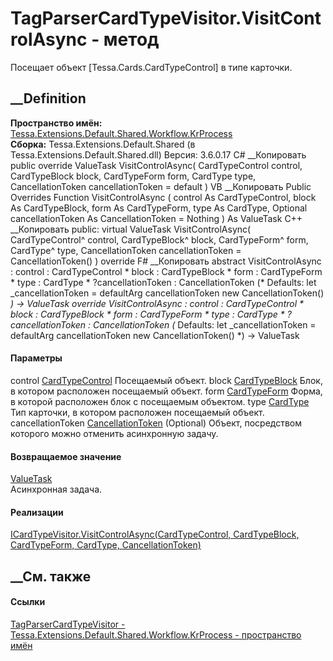 # TagParserCardTypeVisitor.VisitControlAsync - метод
Посещает объект [Tessa.Cards.CardTypeControl] в типе карточки.
## __Definition
 **Пространство имён:**
[Tessa.Extensions.Default.Shared.Workflow.KrProcess](N_Tessa_Extensions_Default_Shared_Workflow_KrProcess.htm)  
 **Сборка:** Tessa.Extensions.Default.Shared (в
Tessa.Extensions.Default.Shared.dll) Версия: 3.6.0.17
C# __Копировать
     public override ValueTask VisitControlAsync(
    	CardTypeControl control,
    	CardTypeBlock block,
    	CardTypeForm form,
    	CardType type,
    	CancellationToken cancellationToken = default
    )
VB __Копировать
     Public Overrides Function VisitControlAsync ( 
    	control As CardTypeControl,
    	block As CardTypeBlock,
    	form As CardTypeForm,
    	type As CardType,
    	Optional cancellationToken As CancellationToken = Nothing
    ) As ValueTask
C++ __Копировать
     public:
    virtual ValueTask VisitControlAsync(
    	CardTypeControl^ control, 
    	CardTypeBlock^ block, 
    	CardTypeForm^ form, 
    	CardType^ type, 
    	CancellationToken cancellationToken = CancellationToken()
    ) override
F# __Копировать
     abstract VisitControlAsync : 
            control : CardTypeControl * 
            block : CardTypeBlock * 
            form : CardTypeForm * 
            type : CardType * 
            ?cancellationToken : CancellationToken 
    (* Defaults:
            let _cancellationToken = defaultArg cancellationToken new CancellationToken()
    *)
    -> ValueTask 
    override VisitControlAsync : 
            control : CardTypeControl * 
            block : CardTypeBlock * 
            form : CardTypeForm * 
            type : CardType * 
            ?cancellationToken : CancellationToken 
    (* Defaults:
            let _cancellationToken = defaultArg cancellationToken new CancellationToken()
    *)
    -> ValueTask 
#### Параметры
control [CardTypeControl](T_Tessa_Cards_CardTypeControl.htm)
    Посещаемый объект.
block [CardTypeBlock](T_Tessa_Cards_CardTypeBlock.htm)
    Блок, в котором расположен посещаемый объект.
form [CardTypeForm](T_Tessa_Cards_CardTypeForm.htm)
    Форма, в которой расположен блок с посещаемым объектом.
type [CardType](T_Tessa_Cards_CardType.htm)
    Тип карточки, в котором расположен посещаемый объект.
cancellationToken
[CancellationToken](https://learn.microsoft.com/dotnet/api/system.threading.cancellationtoken)
(Optional)
    Объект, посредством которого можно отменить асинхронную задачу.
#### Возвращаемое значение
[ValueTask](https://learn.microsoft.com/dotnet/api/system.threading.tasks.valuetask)  
Асинхронная задача.
#### Реализации
[ICardTypeVisitor.VisitControlAsync(CardTypeControl, CardTypeBlock,
CardTypeForm, CardType,
CancellationToken)](M_Tessa_Cards_ICardTypeVisitor_VisitControlAsync.htm)  
##  __См. также
#### Ссылки
[TagParserCardTypeVisitor -
](T_Tessa_Extensions_Default_Shared_Workflow_KrProcess_TagParserCardTypeVisitor.htm)
[Tessa.Extensions.Default.Shared.Workflow.KrProcess - пространство
имён](N_Tessa_Extensions_Default_Shared_Workflow_KrProcess.htm)
